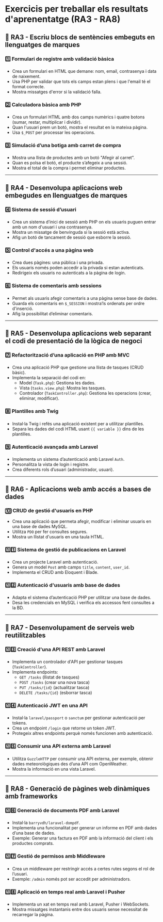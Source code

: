 # Exercicis per treballar els resultats d'aprenentatge (RA3 - RA8)

## 📌 RA3 - Escriu blocs de sentències embeguts en llenguatges de marques

### 1️⃣ Formulari de registre amb validació bàsica
- Crea un formulari en HTML que demane: nom, email, contrasenya i data de naixement.
- Usa PHP per validar que tots els camps estan plens i que l'email té el format correcte.
- Mostra missatges d'error si la validació falla.

### 2️⃣ Calculadora bàsica amb PHP
- Crea un formulari HTML amb dos camps numèrics i quatre botons (sumar, restar, multiplicar i dividir).
- Quan l'usuari prem un botó, mostra el resultat en la mateixa pàgina.
- Usa `$_POST` per processar les operacions.

### 3️⃣ Simulació d’una botiga amb carret de compra
- Mostra una llista de productes amb un botó "Afegir al carret".
- Quan es polsa el botó, el producte s’afegeix a una sessió.
- Mostra el total de la compra i permet eliminar productes.

---

## 📌 RA4 - Desenvolupa aplicacions web embegudes en llenguatges de marques

### 4️⃣ Sistema de sessió d’usuari
- Crea un sistema d’inici de sessió amb PHP on els usuaris puguen entrar amb un nom d'usuari i una contrasenya.
- Mostra un missatge de benvinguda si la sessió està activa.
- Afig un botó de tancament de sessió que esborre la sessió.

### 5️⃣ Control d'accés a una pàgina web
- Crea dues pàgines: una pública i una privada.
- Els usuaris només poden accedir a la privada si estan autenticats.
- Redirigeix els usuaris no autenticats a la pàgina de login.

### 6️⃣ Sistema de comentaris amb sessions
- Permet als usuaris afegir comentaris a una pàgina sense base de dades.
- Guarda els comentaris en `$_SESSION` i mostra’ls ordenats per ordre d'inserció.
- Afig la possibilitat d’eliminar comentaris.

---

## 📌 RA5 - Desenvolupa aplicacions web separant el codi de presentació de la lògica de negoci

### 7️⃣ Refactorització d’una aplicació en PHP amb MVC
- Crea una aplicació PHP que gestione una llista de tasques (CRUD bàsic).
- Implementa la separació del codi en:
    - Model (`Task.php`): Gestiona les dades.
    - Vista (`tasks.view.php`): Mostra les tasques.
    - Controlador (`TaskController.php`): Gestiona les operacions (crear, eliminar, modificar).

### 8️⃣ Plantilles amb Twig
- Instal·la Twig i refés una aplicació existent per a utilitzar plantilles.
- Separa les dades del codi HTML usant `{{ variable }}` dins de les plantilles.

### 9️⃣ Autenticació avançada amb Laravel
- Implementa un sistema d’autenticació amb Laravel `Auth`.
- Personalitza la vista de login i registre.
- Crea diferents rols d’usuari (administrador, usuari).

---

## 📌 RA6 - Aplicacions web amb accés a bases de dades

### 🔟 CRUD de gestió d'usuaris en PHP
- Crea una aplicació que permeta afegir, modificar i eliminar usuaris en una base de dades MySQL.
- Utilitza `PDO` per fer consultes segures.
- Mostra un llistat d'usuaris en una taula HTML.

### 1️⃣1️⃣ Sistema de gestió de publicacions en Laravel
- Crea un projecte Laravel amb autenticació.
- Genera un model `Post` amb camps `title`, `content`, `user_id`.
- Implementa el CRUD amb Eloquent i Blade.

### 1️⃣2️⃣ Autenticació d'usuaris amb base de dades
- Adapta el sistema d’autenticació PHP per utilitzar una base de dades.
- Desa les credencials en MySQL i verifica els accessos fent consultes a la BD.

---

## 📌 RA7 - Desenvolupament de serveis web reutilitzables

### 1️⃣3️⃣ Creació d'una API REST amb Laravel
- Implementa un controlador d'API per gestionar tasques (`TaskController`).
- Implementa endpoints:
    - `GET /tasks` (llistat de tasques)
    - `POST /tasks` (crear una nova tasca)
    - `PUT /tasks/{id}` (actualitzar tasca)
    - `DELETE /tasks/{id}` (esborrar tasca)

### 1️⃣4️⃣ Autenticació JWT en una API
- Instal·la `laravel/passport` o `sanctum` per gestionar autenticació per tokens.
- Crea un endpoint `/login` que retorne un token JWT.
- Protegeix altres endpoints perquè només funcionen amb autenticació.

### 1️⃣5️⃣ Consumir una API externa amb Laravel
- Utilitza `GuzzleHTTP` per consumir una API externa, per exemple, obtenir dades meteorològiques des d’una API com OpenWeather.
- Mostra la informació en una vista Laravel.

---

## 📌 RA8 - Generació de pàgines web dinàmiques amb frameworks

### 1️⃣6️⃣ Generació de documents PDF amb Laravel
- Instal·la `barryvdh/laravel-dompdf`.
- Implementa una funcionalitat per generar un informe en PDF amb dades d’una base de dades.
- Exemple: Generar una factura en PDF amb la informació del client i els productes comprats.

### 1️⃣7️⃣ Gestió de permisos amb Middleware
- Crea un middleware per restringir accés a certes rutes segons el rol de l’usuari.
- Exemple: `/admin` només pot ser accedit per administradors.

### 1️⃣8️⃣ Aplicació en temps real amb Laravel i Pusher
- Implementa un xat en temps real amb Laravel, Pusher i WebSockets.
- Mostra missatges instantanis entre dos usuaris sense necessitat de recarregar la pàgina.
